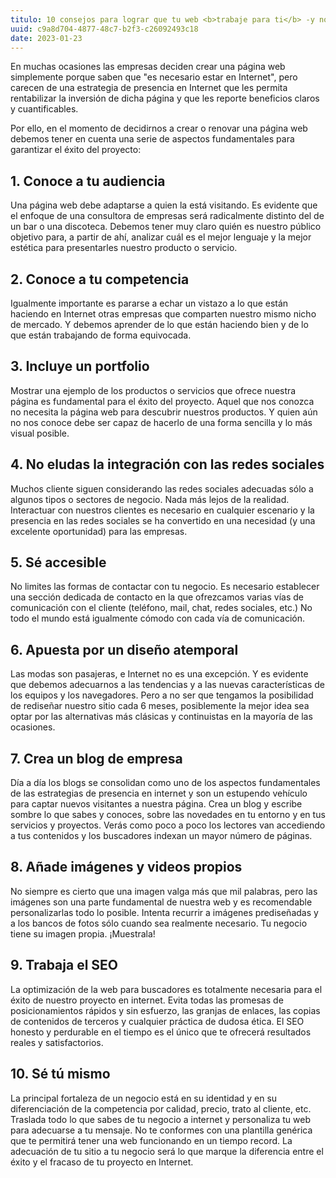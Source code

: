 ```yaml
---
titulo: 10 consejos para lograr que tu web <b>trabaje para ti</b> -y no tú para tu web-
uuid: c9a8d704-4877-48c7-b2f3-c26092493c18
date: 2023-01-23
---
```


En muchas ocasiones las empresas deciden crear una página web simplemente porque saben que "es necesario estar en Internet", pero carecen de una estrategia de presencia en Internet que les permita rentabilizar la inversión de dicha página y que les reporte beneficios claros y cuantificables.

Por ello, en el momento de decidirnos a crear o renovar una página web debemos tener en cuenta una serie de aspectos fundamentales para garantizar el éxito del proyecto:

## 1. Conoce a tu audiencia

Una página web debe adaptarse a quien la está visitando. Es evidente que el enfoque de una consultora de empresas será radicalmente distinto del de un bar o una discoteca. Debemos tener muy claro quién es nuestro público objetivo para, a partir de ahí, analizar cuál es el mejor lenguaje y la mejor estética para presentarles nuestro producto o servicio.

## 2. Conoce a tu competencia

Igualmente importante es pararse a echar un vistazo a lo que están haciendo en Internet otras empresas que comparten nuestro mismo nicho de mercado. Y debemos aprender de lo que están haciendo bien y de lo que están trabajando de forma equivocada.

## 3. Incluye un portfolio

Mostrar una ejemplo de los productos o servicios que ofrece nuestra página es fundamental para el éxito del proyecto. Aquel que nos conozca no necesita la página web para descubrir nuestros productos. Y quien aún no nos conoce debe ser capaz de hacerlo de una forma sencilla y lo más visual posible.

## 4. No eludas la integración con las redes sociales

Muchos cliente siguen considerando las redes sociales adecuadas sólo a algunos tipos o sectores de negocio. Nada más lejos de la realidad. Interactuar con nuestros clientes es necesario en cualquier escenario y la presencia en las redes sociales se ha convertido en una necesidad (y una excelente oportunidad) para las empresas.

## 5. Sé accesible

No limites las formas de contactar con tu negocio. Es necesario establecer una sección dedicada de contacto en la que ofrezcamos varias vías de comunicación con el cliente (teléfono, mail, chat, redes sociales, etc.) No todo el mundo está igualmente cómodo con cada vía de comunicación.

## 6. Apuesta por un diseño atemporal

Las modas son pasajeras, e Internet no es una excepción. Y es evidente que debemos adecuarnos a las tendencias y a las nuevas características de los equipos y los navegadores. Pero a no ser que tengamos la posibilidad de rediseñar nuestro sitio cada 6 meses, posiblemente la mejor idea sea optar por las alternativas más clásicas y continuistas en la mayoría de las ocasiones.

## 7. Crea un blog de empresa

Día a día los blogs se consolidan como uno de los aspectos fundamentales de las estrategias de presencia en internet y son un estupendo vehículo para captar nuevos visitantes a nuestra página. Crea un blog y escribe sombre lo que sabes y conoces, sobre las novedades en tu entorno y en tus servicios y proyectos. Verás como poco a poco los lectores van accediendo a tus contenidos y los buscadores indexan un mayor número de páginas.

## 8. Añade imágenes y videos propios

No siempre es cierto que una imagen valga más que mil palabras, pero las imágenes son una parte fundamental de nuestra web y es recomendable personalizarlas todo lo posible. Intenta recurrir a imágenes prediseñadas y a los bancos de fotos sólo cuando sea realmente necesario. Tu negocio tiene su imagen propia. ¡Muestrala!

## 9. Trabaja el SEO

La optimización de la web para buscadores es totalmente necesaria para el éxito de nuestro proyecto en internet. Evita todas las promesas de posicionamientos rápidos y sin esfuerzo, las granjas de enlaces, las copias de contenidos de terceros y cualquier práctica de dudosa ética. El SEO honesto y perdurable en el tiempo es el único que te ofrecerá resultados reales y satisfactorios.

## 10. Sé tú mismo

La principal fortaleza de un negocio está en su identidad y en su diferenciación de la competencia por calidad, precio, trato al cliente, etc. Traslada todo lo que sabes de tu negocio a internet y personaliza tu web para adecuarse a tu mensaje. No te conformes con una plantilla genérica que te permitirá tener una web funcionando en un tiempo record. La adecuación de tu sitio a tu negocio será lo que marque la diferencia entre el éxito y el fracaso de tu proyecto en Internet.
